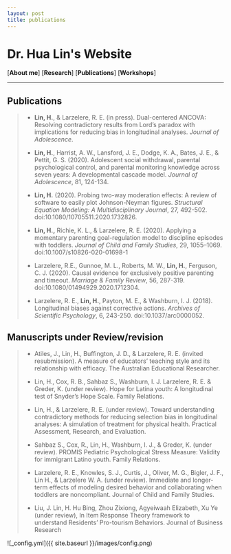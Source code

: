 ```yaml
---
layout: post
title: publications
---
```


# Dr. Hua Lin's Website

[**About me**]  [**Research**] [**Publications**] [**Workshops**]

***********
## Publications

> - **Lin, H.**, & Larzelere, R. E. (in press). Dual-centered ANCOVA: Resolving contradictory results from Lord’s paradox with implications for reducing bias in longitudinal analyses. *Journal of Adolescence*.
>
> - **Lin, H.**, Harrist, A. W., Lansford, J. E., Dodge, K. A., Bates, J. E., & Pettit, G. S. (2020). Adolescent social withdrawal, parental psychological control, and parental monitoring knowledge across seven years: A developmental cascade model. *Journal of Adolescence*, 81, 124-134.
>
> - **Lin, H.** (2020). Probing two-way moderation effects: A review of software to easily plot Johnson-Neyman figures. *Structural Equation Modeling: A Multidisciplinary Journal*, 27, 492-502. doi:10.1080/10705511.2020.1732826.
>
> - **Lin, H.,** Richie, K. L., & Larzelere, R. E. (2020). Applying a momentary parenting goal-regulation model to discipline episodes with toddlers. *Journal of Child and Family Studies*, 29, 1055–1069. doi:10.1007/s10826-020-01698-1
>
> - Larzelere, R.E., Gunnoe, M. L., Roberts, M. W., **Lin, H.**, Ferguson, C. J. (2020). Causal evidence for exclusively positive parenting and timeout. *Marriage & Family Review*, 56, 287-319. doi:10.1080/01494929.2020.1712304.
>
> - Larzelere, R. E., **Lin, H.**, Payton, M. E., & Washburn, I. J. (2018). Longitudinal biases against corrective actions. *Archives of Scientific Psychology*, 6, 243-250. doi:10.1037/arc0000052.

## Manuscripts under Review/revision
> - Atiles, J., Lin, H., Buffington, J. D., & Larzelere, R. E. (invited resubmission). A measure of educators’ teaching style and its relationship with efficacy. The Australian Educational Researcher. 
>
> - Lin, H., Cox, R. B., Sahbaz S., Washburn, I. J. Larzelere, R. E. & Greder, K. (under review). Hope for Latina youth: A longitudinal test of Snyder’s Hope Scale. Family Relations.
> - Lin, H., & Larzelere, R. E. (under review). Toward understanding contradictory methods for reducing selection bias in longitudinal analyses: A simulation of treatment for physical health. Practical Assessment, Research, and Evaluation.
>
> - Sahbaz S., Cox, R., Lin, H., Washburn, I. J., & Greder, K. (under review). PROMIS Pediatric Psychological Stress Measure: Validity for immigrant Latino youth. Family Relations.
>
> - Larzelere, R. E., Knowles, S. J., Curtis, J., Oliver, M. G., Bigler, J. F., Lin H., & Larzelere W. A. (under review). Immediate and longer-term effects of modeling desired behavior and collaborating when toddlers are noncompliant. Journal of Child and Family Studies.
> - Liu, J. Lin, H. Hu Bing, Zhou Zixiong, Agyeiwaah Elizabeth, Xu Ye (under review), In Item Response Theory framework to understand Residents’ Pro-tourism Behaviors. Journal of Business Research  

![_config.yml]({{ site.baseurl }}/images/config.png)

